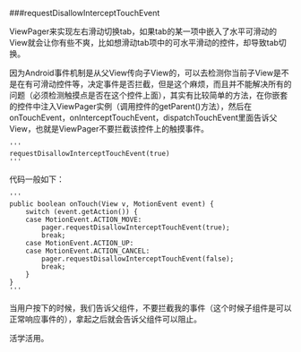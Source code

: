 ###requestDisallowInterceptTouchEvent

ViewPager来实现左右滑动切换tab，如果tab的某一项中嵌入了水平可滑动的View就会让你有些不爽，比如想滑动tab项中的可水平滑动的控件，却导致tab切换。

因为Android事件机制是从父View传向子View的，可以去检测你当前子View是不是在有可滑动控件等，决定事件是否拦截，但是这个麻烦，而且并不能解决所有的问题（必须检测触摸点是否在这个控件上面），其实有比较简单的方法，在你嵌套的控件中注入ViewPager实例（调用控件的getParent()方法），然后在onTouchEvent，onInterceptTouchEvent，dispatchTouchEvent里面告诉父View，也就是ViewPager不要拦截该控件上的触摸事件。

	'''
	requestDisallowInterceptTouchEvent(true)
	'''

代码一般如下：
	
	'''
	public boolean onTouch(View v, MotionEvent event) {
		switch (event.getAction()) {
		case MotionEvent.ACTION_MOVE: 
			pager.requestDisallowInterceptTouchEvent(true);
			break;
		case MotionEvent.ACTION_UP:
		case MotionEvent.ACTION_CANCEL:
			pager.requestDisallowInterceptTouchEvent(false);
			break;
		}
	}
	'''
	
当用户按下的时候，我们告诉父组件，不要拦截我的事件（这个时候子组件是可以正常响应事件的），拿起之后就会告诉父组件可以阻止。

活学活用。